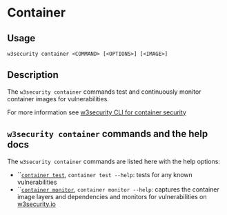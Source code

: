 # Container

## Usage

`w3security container <COMMAND> [<OPTIONS>] [<IMAGE>]`

## Description

The `w3security container` commands test and continuously monitor container images for vulnerabilities.

For more information see [w3security CLI for container security](https://docs.w3security.io/products/w3security-container/w3security-cli-for-container-security)

## `w3security container` commands and the help docs

The `w3security container` commands are listed here with the help options:

- ``[`container test`](container-test.md), `container test --help`: tests for any known vulnerabilities
- ``[`container monitor`](container-monitor.md), `container monitor --help`: captures the container image layers and dependencies and monitors for vulnerabilities on [w3security.io](https://w3security.io)
